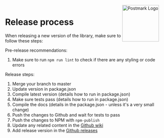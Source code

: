 <a href="https://postmarkapp.com">
    <img src="https://github.com/wildbit/postmark.js/raw/master/postmark.png" alt="Postmark Logo" title="Postmark" width="120" height="120" align="right">
</a>

# Release process

When releasing a new version of the library, make sure to follow these steps:

Pre-release recommendations:

1. Make sure to run `npm run lint` to check if there are any styling or code errors

Release steps:

1. Merge your branch to master
2. Update version in package.json
3. Compile latest version (details how to run in package.json)
4. Make sure tests pass (details how to run in package.json)
5. Compile the docs (details in the package.json - unless it's a very small change) 
6. Push the changes to Github and wait for tests to pass
7. Push the changes to NPM with `npm-publish`
8. Update any related content in the [Github wiki](https://github.com/wildbit/postmark.js/wiki)
9. Add release version in the [Github releases](https://github.com/wildbit/postmark.js/releases)
